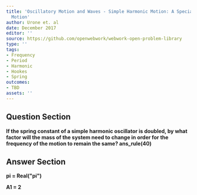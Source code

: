 ```yaml
---
title: 'Oscillatory Motion and Waves - Simple Harmonic Motion: A Special Periodic
  Motion'
author: Urone et. al
date: December 2017
editor: ''
source: https://github.com/openwebwork/webwork-open-problem-library
type: ''
tags:
- Frequency
- Period
- Harmonic
- Hookes
- Spring
outcomes:
- TBD
assets: ''
---
```


## Question Section 

<b>
If the spring constant of a simple harmonic oscillator is doubled, by what factor will the mass of the system need to change in order for the frequency of the motion to remain the same?
ans_rule(40)



## Answer Section

pi = Real("pi")

A1 = 2